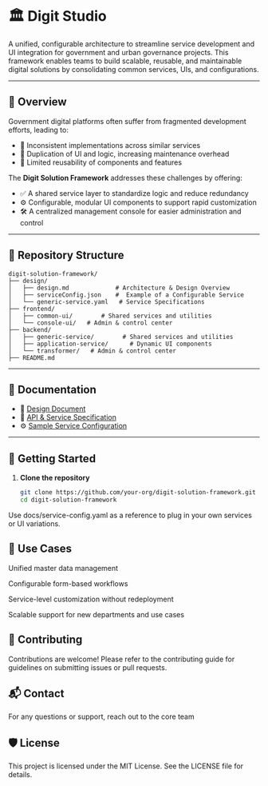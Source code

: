 # 🏛️ Digit Studio

A unified, configurable architecture to streamline service development and UI integration for government and urban governance projects. This framework enables teams to build scalable, reusable, and maintainable digital solutions by consolidating common services, UIs, and configurations.

---

## 📌 Overview

Government digital platforms often suffer from fragmented development efforts, leading to:

- 🚧 Inconsistent implementations across similar services  
- 🔁 Duplication of UI and logic, increasing maintenance overhead  
- 🔄 Limited reusability of components and features

The **Digit Solution Framework** addresses these challenges by offering:

- ✅ A shared service layer to standardize logic and reduce redundancy  
- ⚙️ Configurable, modular UI components to support rapid customization  
- 🛠️ A centralized management console for easier administration and control

---

## 🧱 Repository Structure
```
digit-solution-framework/
├── design/
│   ├── design.md             # Architecture & Design Overview
│   ├── serviceConfig.json    #  Example of a Configurable Service
│   └── generic-service.yaml   # Service Specifications
├── frontend/
│   ├── common-ui/        # Shared services and utilities
│   └── console-ui/   # Admin & control center
├── backend/
│   ├── generic-service/        # Shared services and utilities
│   ├── application-service/      # Dynamic UI components
│   └── transformer/   # Admin & control center
├── README.md
```
---

## 📄 Documentation

- 📐 [Design Document](https://docs.google.com/document/d/13LR7TQMsIg0nD5-Wdl4kj1r3kYjzLyKD0FVzvJkkR3s/edit?tab=t.0#heading=h.gfwh8242orfp)  
- 📑 [API & Service Specification](https://editor.swagger.io/?url=https://raw.githubusercontent.com/egovernments/DIGIT-Studio/refs/heads/master/design/generic-service.yaml)  
- ⚙️ [Sample Service Configuration](./design/serviceConfig.json)

---

## 🚀 Getting Started

1. **Clone the repository**

   ```bash
   git clone https://github.com/your-org/digit-solution-framework.git
   cd digit-solution-framework


Use docs/service-config.yaml as a reference to plug in your own services or UI variations.

## 🧩 Use Cases
Unified master data management

Configurable form-based workflows

Service-level customization without redeployment

Scalable support for new departments and use cases

## 🤝 Contributing
Contributions are welcome! Please refer to the contributing guide for guidelines on submitting issues or pull requests.

## 📬 Contact
For any questions or support, reach out to the core team 

## 🛡️ License
This project is licensed under the MIT License. See the LICENSE file for details.
